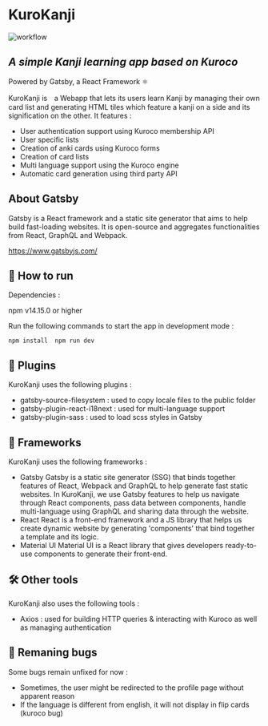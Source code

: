 # KuroKanji

![workflow](https://github.com/painpita/anki-kuroco/actions/workflows/build.yml/badge.svg)

## _A simple Kanji learning app based on Kuroco_

Powered by Gatsby, a React Framework ⚛️

KuroKanji is　a Webapp that lets its users learn Kanji by managing their own card list and generating HTML tiles which feature a kanji on a side and its signification on the other.
It features : 
  * User authentication support using Kuroco membership API
  * User specific lists
  * Creation of anki cards using Kuroco forms
  * Creation of card lists
  * Multi language support using the Kuroco engine
  * Automatic card generation using third party API

## About Gatsby

Gatsby is a React framework and a static site generator that aims to help build fast-loading websites. It is open-source and aggregates functionalities from React, GraphQL and Webpack.

https://www.gatsbyjs.com/

## 🚀 How to run

Dependencies : 

npm v14.15.0 or higher

Run the following commands to start the app in development mode :

``
npm install 
npm run dev
``

## 🔌 Plugins

KuroKanji uses the following plugins :
  * gatsby-source-filesystem : used to copy locale files to the public folder
  * gatsby-plugin-react-i18next : used for multi-language support
  * gatsby-plugin-sass : used to load scss styles in Gatsby

## 🧩 Frameworks

KuroKanji uses the following frameworks :
  * Gatsby
Gatsby is a static site generator (SSG) that binds together features of React, Webpack and GraphQL to help generate fast static websites. In KuroKanji, we use Gatsby features to help us navigate through React components, pass data between components, handle multi-language using GraphQL and sharing data through the website.
  * React
React is a front-end framework and a JS library that helps us create dynamic website by generating 'components' that bind together a template and its logic.
  * Material UI
Material UI is a React library that gives developers ready-to-use components to generate their front-end.

## 🛠️ Other tools

KuroKanji also uses the following tools :
  * Axios : used for building HTTP queries & interacting with Kuroco as well as managing authentication

## 🐛 Remaning bugs

Some bugs remain unfixed for now : 
  * Sometimes, the user might be redirected to the profile page without apparent reason
  * If the language is different from english, it will not display in flip cards (kuroco bug)

